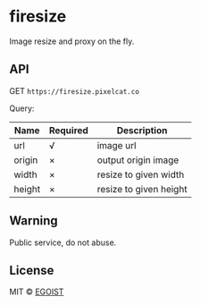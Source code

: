 # firesize

Image resize and proxy on the fly.

## API

GET `https://firesize.pixelcat.co`

Query:

|Name|Required|Description|
|---|---|---|
|url|√|image url|
|origin|×|output origin image|
|width|×|resize to given width|
|height|×|resize to given height|

## Warning

Public service, do not abuse.

## License

MIT &copy; [EGOIST](https://github.com/egoist)
